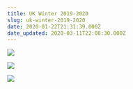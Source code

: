 ```yaml
---
title: UK Winter 2019-2020
slug: uk-winter-2019-2020
date: 2020-01-22T21:31:39.000Z
date_updated: 2020-03-11T22:08:30.000Z
---
```


![](/content/images/2020/01/592D3D54-2DC1-4B9E-807E-EB4D9DCB4EED.jpg)

![](/content/images/2020/01/IMG_1210.jpeg)

![](/content/images/2020/01/IMG_1219.jpeg)
